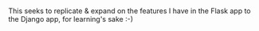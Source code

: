 ###
This seeks to replicate & expand on the features I have in the Flask app to the Django app, for learning's sake :-)
